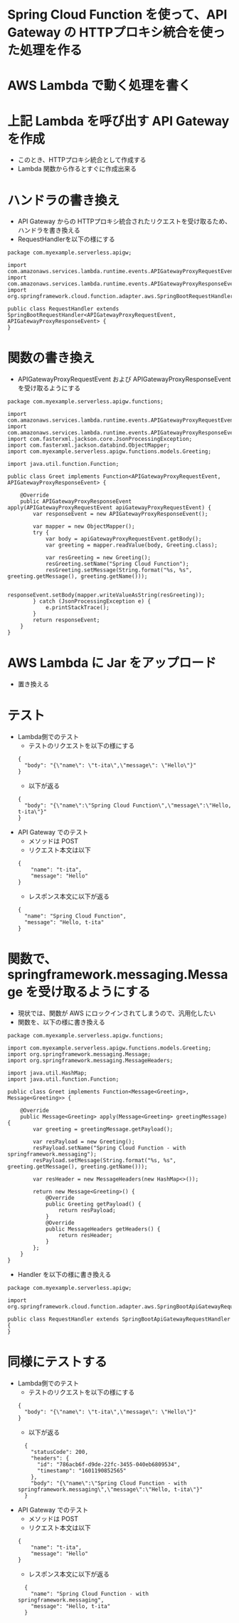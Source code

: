 # Spring Cloud Function を使って、API Gateway の HTTPプロキシ統合を使った処理を作る

# AWS Lambda で動く処理を書く

# 上記 Lambda を呼び出す API Gateway を作成
* このとき、HTTPプロキシ統合として作成する
* Lambda 関数から作るとすぐに作成出来る

# ハンドラの書き換え
* API Gateway からの HTTPプロキシ統合されたリクエストを受け取るため、ハンドラを書き換える
* RequestHandlerを以下の様にする
```
package com.myexample.serverless.apigw;

import com.amazonaws.services.lambda.runtime.events.APIGatewayProxyRequestEvent;
import com.amazonaws.services.lambda.runtime.events.APIGatewayProxyResponseEvent;
import org.springframework.cloud.function.adapter.aws.SpringBootRequestHandler;

public class RequestHandler extends SpringBootRequestHandler<APIGatewayProxyRequestEvent, APIGatewayProxyResponseEvent> {
}
```

# 関数の書き換え
* APIGatewayProxyRequestEvent および APIGatewayProxyResponseEvent を受け取るようにする
```
package com.myexample.serverless.apigw.functions;

import com.amazonaws.services.lambda.runtime.events.APIGatewayProxyRequestEvent;
import com.amazonaws.services.lambda.runtime.events.APIGatewayProxyResponseEvent;
import com.fasterxml.jackson.core.JsonProcessingException;
import com.fasterxml.jackson.databind.ObjectMapper;
import com.myexample.serverless.apigw.functions.models.Greeting;

import java.util.function.Function;

public class Greet implements Function<APIGatewayProxyRequestEvent, APIGatewayProxyResponseEvent> {

    @Override
    public APIGatewayProxyResponseEvent apply(APIGatewayProxyRequestEvent apiGatewayProxyRequestEvent) {
        var responseEvent = new APIGatewayProxyResponseEvent();

        var mapper = new ObjectMapper();
        try {
            var body = apiGatewayProxyRequestEvent.getBody();
            var greeting = mapper.readValue(body, Greeting.class);

            var resGreeting = new Greeting();
            resGreeting.setName("Spring Cloud Function");
            resGreeting.setMessage(String.format("%s, %s", greeting.getMessage(), greeting.getName()));

            responseEvent.setBody(mapper.writeValueAsString(resGreeting));
        } catch (JsonProcessingException e) {
            e.printStackTrace();
        }
        return responseEvent;
    }
}
```

# AWS Lambda に Jar をアップロード
* 置き換える

# テスト
* Lambda側でのテスト
  * テストのリクエストを以下の様にする
  ```
  {
    "body": "{\"name\": \"t-ita\",\"message\": \"Hello\"}"
  }
  ```
  * 以下が返る
  ```
  {
    "body": "{\"name\":\"Spring Cloud Function\",\"message\":\"Hello, t-ita\"}"
  }
  ```
* API Gateway でのテスト
  * メソッドは POST
  * リクエスト本文は以下
  ```
  {
      "name": "t-ita",
      "message": "Hello"
  }
  ```
  * レスポンス本文に以下が返る
  ```
  {
    "name": "Spring Cloud Function",
    "message": "Hello, t-ita"
  }
  ```
  
# 関数で、springframework.messaging.Message を受け取るようにする
* 現状では、関数が AWS にロックインされてしまうので、汎用化したい
* 関数を、以下の様に書き換える
```
package com.myexample.serverless.apigw.functions;

import com.myexample.serverless.apigw.functions.models.Greeting;
import org.springframework.messaging.Message;
import org.springframework.messaging.MessageHeaders;

import java.util.HashMap;
import java.util.function.Function;

public class Greet implements Function<Message<Greeting>, Message<Greeting>> {

    @Override
    public Message<Greeting> apply(Message<Greeting> greetingMessage) {
        var greeting = greetingMessage.getPayload();
        
        var resPayload = new Greeting();
        resPayload.setName("Spring Cloud Function - with springframework.messaging");
        resPayload.setMessage(String.format("%s, %s", greeting.getMessage(), greeting.getName()));
        
        var resHeader = new MessageHeaders(new HashMap<>());
        
        return new Message<Greeting>() {
            @Override
            public Greeting getPayload() {
                return resPayload;
            }
            @Override
            public MessageHeaders getHeaders() {
                return resHeader;
            }
        };
    }
}
```
* Handler を以下の様に書き換える
```
package com.myexample.serverless.apigw;

import org.springframework.cloud.function.adapter.aws.SpringBootApiGatewayRequestHandler;

public class RequestHandler extends SpringBootApiGatewayRequestHandler {
}
```

# 同様にテストする
* Lambda側でのテスト
  * テストのリクエストを以下の様にする
  ```
  {
    "body": "{\"name\": \"t-ita\",\"message\": \"Hello\"}"
  }
  ```
  * 以下が返る
  ```
    {
      "statusCode": 200,
      "headers": {
        "id": "786acb6f-d9de-22fc-3455-040eb6809534",
        "timestamp": "1601190852565"
      },
      "body": "{\"name\":\"Spring Cloud Function - with springframework.messaging\",\"message\":\"Hello, t-ita\"}"
    }  
  ```
* API Gateway でのテスト
  * メソッドは POST
  * リクエスト本文は以下
  ```
  {
      "name": "t-ita",
      "message": "Hello"
  }
  ```
  * レスポンス本文に以下が返る
  ```
    {
      "name": "Spring Cloud Function - with springframework.messaging",
      "message": "Hello, t-ita"
    }
  ```